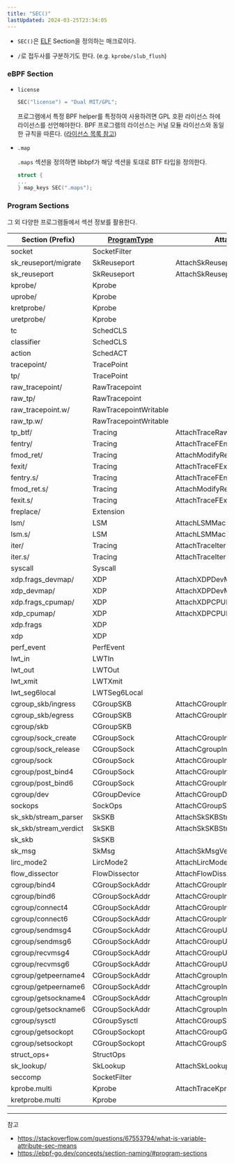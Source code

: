 ```yaml
---
title: "SEC()"
lastUpdated: 2024-03-25T23:34:05
---
```


- `SEC()`은 [ELF](./ELF.md) Section을 정의하는 매크로이다.

- `/`로 접두사를 구분하기도 한다. (e.g. `kprobe/slub_flush`)

### eBPF Section

- `license`
  
    ```c
    SEC("license") = "Dual MIT/GPL";
    ```

    프로그램에서 특정 BPF helper를 특정하여 사용하려면 GPL 호환 라이선스 하에 라이선스를 선언해야한다. BPF 프로그램의 라이선스는 커널 모듈 라이선스와 동일한 규칙을 따른다. ([라이선스 목록 참고](https://docs.kernel.org/process/license-rules.html#id1))


- `.map`

    `.maps` 섹션을 정의하면 libbpf가 해당 섹션을 토대로 BTF 타입을 정의한다.
  
    ```c
    struct {
    ...
    } map_keys SEC(".maps");
    ```

### Program Sections

그 외 다양한 프로그램들에서 섹션 정보를 활용한다.

| Section (Prefix)     | [ProgramType](https://github.com/torvalds/linux/blob/70293240c5ce675a67bfc48f419b093023b862b3/include/uapi/linux/perf_event.h#L838)    | AttachType                         | AttachFlags          |
|----------------------|----------------|------------------------------------|----------------------|
| socket               | SocketFilter   |                                    |                      |
| sk_reuseport/migrate| SkReuseport    | AttachSkReuseportSelectOrMigrate   |                      |
| sk_reuseport        | SkReuseport    | AttachSkReuseportSelect            |                      |
| kprobe/              | Kprobe         |                                    |                      |
| uprobe/              | Kprobe         |                                    |                      |
| kretprobe/           | Kprobe         |                                    |                      |
| uretprobe/           | Kprobe         |                                    |                      |
| tc                   | SchedCLS       |                                    |                      |
| classifier           | SchedCLS       |                                    |                      |
| action               | SchedACT       |                                    |                      |
| tracepoint/          | TracePoint     |                                    |                      |
| tp/                  | TracePoint     |                                    |                      |
| raw_tracepoint/      | RawTracepoint  |                                    |                      |
| raw_tp/              | RawTracepoint  |                                    |                      |
| raw_tracepoint.w/    | RawTracepointWritable|                                |                      |
| raw_tp.w/            | RawTracepointWritable|                                |                      |
| tp_btf/              | Tracing        | AttachTraceRawTp                  |                      |
| fentry/              | Tracing        | AttachTraceFEntry                 |                      |
| fmod_ret/            | Tracing        | AttachModifyReturn                | BPF_F_SLEEPABLE      |
| fexit/               | Tracing        | AttachTraceFExit                  |                      |
| fentry.s/            | Tracing        | AttachTraceFEntry                 | BPF_F_SLEEPABLE      |
| fmod_ret.s/          | Tracing        | AttachModifyReturn                | BPF_F_SLEEPABLE      |
| fexit.s/             | Tracing        | AttachTraceFExit                  | BPF_F_SLEEPABLE      |
| freplace/            | Extension      |                                    |                      |
| lsm/                 | LSM            | AttachLSMMac                      |                      |
| lsm.s/               | LSM            | AttachLSMMac                      | BPF_F_SLEEPABLE      |
| iter/                | Tracing        | AttachTraceIter                   |                      |
| iter.s/              | Tracing        | AttachTraceIter                   | BPF_F_SLEEPABLE      |
| syscall              | Syscall        |                                    |                      |
| xdp.frags_devmap/    | XDP            | AttachXDPDevMap                   | BPF_F_XDP_HAS_FRAGS  |
| xdp_devmap/          | XDP            | AttachXDPDevMap                   |                      |
| xdp.frags_cpumap/    | XDP            | AttachXDPCPUMap                   | BPF_F_XDP_HAS_FRAGS  |
| xdp_cpumap/          | XDP            | AttachXDPCPUMap                   |                      |
| xdp.frags            | XDP            |                                    | BPF_F_XDP_HAS_FRAGS  |
| xdp                  | XDP            |                                    |                      |
| perf_event           | PerfEvent      |                                    |                      |
| lwt_in               | LWTIn          |                                    |                      |
| lwt_out              | LWTOut         |                                    |                      |
| lwt_xmit             | LWTXmit        |                                    |                      |
| lwt_seg6local        | LWTSeg6Local   |                                    |                      |
| cgroup_skb/ingress  | CGroupSKB      | AttachCGroupInetIngress           |                      |
| cgroup_skb/egress   | CGroupSKB      | AttachCGroupInetEgress            |                      |
| cgroup/skb           | CGroupSKB      |                                    |                      |
| cgroup/sock_create   | CGroupSock     | AttachCGroupInetSockCreate        |                      |
| cgroup/sock_release  | CGroupSock     | AttachCgroupInetSockRelease       |                      |
| cgroup/sock          | CGroupSock     | AttachCGroupInetSockCreate        |                      |
| cgroup/post_bind4    | CGroupSock     | AttachCGroupInet4PostBind         |                      |
| cgroup/post_bind6    | CGroupSock     | AttachCGroupInet6PostBind         |                      |
| cgroup/dev           | CGroupDevice   | AttachCGroupDevice                |                      |
| sockops              | SockOps        | AttachCGroupSockOps               |                      |
| sk_skb/stream_parser| SkSKB          | AttachSkSKBStreamParser           |                      |
| sk_skb/stream_verdict| SkSKB          | AttachSkSKBStreamVerdict          |                      |
| sk_skb               | SkSKB          |                                    |                      |
| sk_msg               | SkMsg          | AttachSkMsgVerdict                |                      |
| lirc_mode2           | LircMode2      | AttachLircMode2                   |                      |
| flow_dissector       | FlowDissector  | AttachFlowDissector               |                      |
| cgroup/bind4         | CGroupSockAddr| AttachCGroupInet4Bind             |                      |
| cgroup/bind6         | CGroupSockAddr| AttachCGroupInet6Bind             |                      |
| cgroup/connect4      | CGroupSockAddr| AttachCGroupInet4Connect          |                      |
| cgroup/connect6      | CGroupSockAddr| AttachCGroupInet6Connect          |                      |
| cgroup/sendmsg4      | CGroupSockAddr| AttachCGroupUDP4Sendmsg           |                      |
| cgroup/sendmsg6      | CGroupSockAddr| AttachCGroupUDP6Sendmsg           |                      |
| cgroup/recvmsg4      | CGroupSockAddr| AttachCGroupUDP4Recvmsg           |                      |
| cgroup/recvmsg6      | CGroupSockAddr| AttachCGroupUDP6Recvmsg           |                      |
| cgroup/getpeername4  | CGroupSockAddr| AttachCgroupInet4GetPeername      |                      |
| cgroup/getpeername6  | CGroupSockAddr| AttachCgroupInet6GetPeername      |                      |
| cgroup/getsockname4  | CGroupSockAddr| AttachCgroupInet4GetSockname      |                      |
| cgroup/getsockname6  | CGroupSockAddr| AttachCgroupInet6GetSockname      |                      |
| cgroup/sysctl        | CGroupSysctl  | AttachCGroupSysctl                |                      |
| cgroup/getsockopt    | CGroupSockopt | AttachCGroupGetsockopt            |                      |
| cgroup/setsockopt    | CGroupSockopt | AttachCGroupSetsockopt            |                      |
| struct_ops+          | StructOps      |                                    |                      |
| sk_lookup/           | SkLookup       | AttachSkLookup                    |                      |
| seccomp              | SocketFilter   |                                    |                      |
| kprobe.multi         | Kprobe         | AttachTraceKprobeMulti            |                      |
| kretprobe.multi      | Kprobe        

---
참고
- https://stackoverflow.com/questions/67553794/what-is-variable-attribute-sec-means
- https://ebpf-go.dev/concepts/section-naming/#program-sections